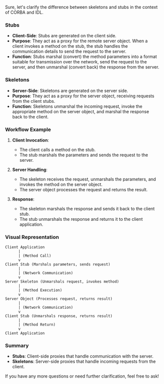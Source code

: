 Sure, let's clarify the difference between skeletons and stubs in the context of CORBA and IDL.

### **Stubs**
- **Client-Side**: Stubs are generated on the client side.
- **Purpose**: They act as a proxy for the remote server object. When a client invokes a method on the stub, the stub handles the communication details to send the request to the server.
- **Function**: Stubs marshal (convert) the method parameters into a format suitable for transmission over the network, send the request to the server, and then unmarshal (convert back) the response from the server.

### **Skeletons**
- **Server-Side**: Skeletons are generated on the server side.
- **Purpose**: They act as a proxy for the server object, receiving requests from the client stubs.
- **Function**: Skeletons unmarshal the incoming request, invoke the appropriate method on the server object, and marshal the response back to the client.

### **Workflow Example**
1. **Client Invocation**:
   - The client calls a method on the stub.
   - The stub marshals the parameters and sends the request to the server.

2. **Server Handling**:
   - The skeleton receives the request, unmarshals the parameters, and invokes the method on the server object.
   - The server object processes the request and returns the result.

3. **Response**:
   - The skeleton marshals the response and sends it back to the client stub.
   - The stub unmarshals the response and returns it to the client application.

### **Visual Representation**
```
Client Application
      |
      | (Method Call)
      v
Client Stub (Marshals parameters, sends request)
      |
      | (Network Communication)
      v
Server Skeleton (Unmarshals request, invokes method)
      |
      | (Method Execution)
      v
Server Object (Processes request, returns result)
      |
      | (Network Communication)
      v
Client Stub (Unmarshals response, returns result)
      |
      | (Method Return)
      v
Client Application
```

### **Summary**
- **Stubs**: Client-side proxies that handle communication with the server.
- **Skeletons**: Server-side proxies that handle incoming requests from the client.

If you have any more questions or need further clarification, feel free to ask!
